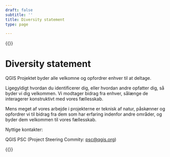 ```yaml
---
draft: false
subtitle: ''
title: Diversity statement
type: page

---
```

{{<content-start classes="content narrow" >}}
# Diversity statement
QGIS Projektet byder alle velkomne og opfordrer enhver til at deltage.

Ligegyldigt hvordan du identificerer dig, eller hvordan andre opfatter dig, så byder vi dig velkommen. Vi modtager bidrag fra enhver, sålænge de interagerer konstruktivt med vores fællesskab.

Mens meget af vores arbejde i projekterne er teknisk af natur, påskønner og opfordrer vi til bidrag fra dem som har erfaring indenfor andre områder, og byder dem velkommen til vores fællesskab.

Nyttige kontakter:

QGIS PSC (Project Steering Commity: [psc@qgis.org](mailto:psc@qgis.org))

{{<content-end >}}
